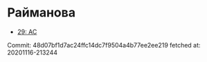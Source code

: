 # Райманова
- [29: AC](29.md)

Commit: 48d07bf1d7ac24ffc14dc7f9504a4b77ee2ee219
 fetched at: 20201116-213244

